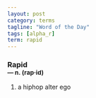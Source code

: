 ```yaml
---
layout: post
category: terms
tagline: "Word of the Day"
tags: [alpha_r]
term: rapid
---
```


<h3>Rapid<br/> <small>&mdash; n. (rap<span>&middot;</span>id)</small></h3>
<p><ol><li>a hiphop alter ego</li>
</ol></p>
